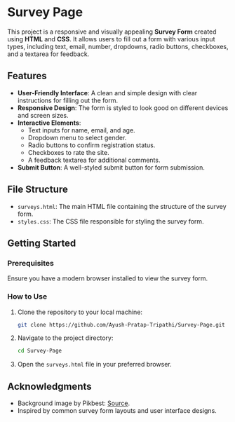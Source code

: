 # Survey Page

This project is a responsive and visually appealing **Survey Form** created using **HTML** and **CSS**. It allows users to fill out a form with various input types, including text, email, number, dropdowns, radio buttons, checkboxes, and a textarea for feedback.

## Features

- **User-Friendly Interface**: A clean and simple design with clear instructions for filling out the form.
- **Responsive Design**: The form is styled to look good on different devices and screen sizes.
- **Interactive Elements**:
  - Text inputs for name, email, and age.
  - Dropdown menu to select gender.
  - Radio buttons to confirm registration status.
  - Checkboxes to rate the site.
  - A feedback textarea for additional comments.
- **Submit Button**: A well-styled submit button for form submission.

## File Structure

- `surveys.html`: The main HTML file containing the structure of the survey form.
- `styles.css`: The CSS file responsible for styling the survey form.

## Getting Started

### Prerequisites

Ensure you have a modern browser installed to view the survey form.

### How to Use

1. Clone the repository to your local machine:
   ```bash
   git clone https://github.com/Ayush-Pratap-Tripathi/Survey-Page.git
   ```
2. Navigate to the project directory:
   ```bash
   cd Survey-Page
   ```
3. Open the `surveys.html` file in your preferred browser.

## Acknowledgments

- Background image by Pikbest: [Source](https://img.pikbest.com/ai/illus_our/20230427/9c086494be9f9d44ac42877c1d568b3b.jpg!w700wp).
- Inspired by common survey form layouts and user interface designs.
